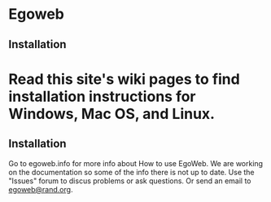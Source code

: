 Egoweb
=========
Installation
--------------
Read this site's wiki pages to find installation instructions for Windows, Mac OS, and Linux. 
=========
Installation
--------------
Go to egoweb.info for more info about How to use EgoWeb.  We are working on the documentation so some of the info there is not up to date. Use the "Issues" forum to discus problems or ask questions.  Or send an email to egoweb@rand.org.
